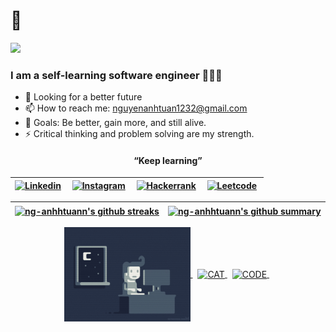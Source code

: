 # 👋 

![](https://komarev.com/ghpvc/?username=ng-anhhtuann&color=424242&label=Profile+Views)

 ### I am a self-learning software engineer 🧑🏼‍💻 &nbsp;
- 🔭 Looking for a better future
- 📫 How to reach me: nguyenanhtuan1232@gmail.com <br>
- 🥅 Goals: Be better, gain more, and still alive.
- ⚡ Critical thinking and problem solving are my strength.

<div align='center'>
  <h4 align="center">“Keep learning”</h4>
</div>

<div align="center">
 
| <a href="https://www.linkedin.com/in/ng-anhtuan/"><img  alt="Linkedin"  src="https://img.shields.io/badge/linkedin-424242.svg?&style=for-the-badge&logo=linkedin&logoColor=white" /></a>&nbsp; | <a href="https://www.instagram.com/ng.anhhtuann/"><img  alt="Instagram"  src="https://img.shields.io/badge/instagram-424242.svg?&style=for-the-badge&logo=instagram&logoColor=white" /></a>&nbsp; | <a href="https://www.hackerrank.com/ng_anhhtuann"><img  alt="Hackerrank"  src="https://img.shields.io/badge/-Hackerrank-424242?style=for-the-badge&logo=HackerRank&logoColor=white" /></a>&nbsp; | <a href="https://leetcode.com/ng-anhhtuann/"><img  alt="Leetcode"  src="https://img.shields.io/badge/-Leetcode-424242?style=for-the-badge&logo=LeetCode&logoColor=white" /></a>&nbsp; |
| ------------- | ------------- | ------------- | ------------- |

</div>

<div align='center'> 
 
| <a href="https://github.com/ng-anhhtuann"><img align="center" src="https://github-readme-streak-stats.herokuapp.com/?user=ng-anhhtuann&theme=slateorange&background=424242" alt="ng-anhhtuann's github streaks" /></a> | <a href="https://github.com/ng-anhhtuann"><img align="center" src="http://github-profile-summary-cards.vercel.app/api/cards/profile-details?username=ng-anhhtuann&theme=zenburn" alt="ng-anhhtuann's github summary" /></a>
| ------------- | ------------- |
 
</div>

<p align="center">
 <a href="https://github.com/ng-anhhtuann">
  <img align="center" width="40%" alt="GIF" src="https://raw.githubusercontent.com/ohidurbappy/uploads/main/coding-animation.gif" />
 </a>&nbsp;
 <a href="https://github.com/ng-anhhtuann">
  <img href="https://github.com/ng-anhhtuann" align="center" width="16.8%" alt="CAT" src="https://media.giphy.com/media/TdNBNvKYuOGxWuUeDm/giphy.gif" />
 </a>&nbsp;
 <a href="https://github.com/ng-anhhtuann">
  <img href="https://github.com/ng-anhhtuann" align="center" width="40%" alt="CODE" src="https://media.giphy.com/media/qgQUggAC3Pfv687qPC/giphy.gif" />
 </a>&nbsp;
 </p>

<!--

<div align='center'>

| <a href="https://github.com/ng-anhhtuann"><img align="center" src="https://github-readme-stats.vercel.app/api?username=ng-anhhtuann&title_color=ffffff&icon_color=2488f2&text_color=ffffff&bg_color=424242" alt="ng-anhhtuann's github stats" /></a> | <a href="https://github.com/ng-anhhtuann"><img align="center" src="https://github-readme-stats.vercel.app/api/top-langs/?username=ng-anhhtuann&langs_count=6&layout=compact&text_color=ffffff&title_color=ffffff&bg_color=424242" /></a> |
| ------------- | ------------- |

</div>

<div align='center'>
    <img src="https://img.shields.io/badge/react-%2320232a.svg?style=for-the-badge&logo=react&logoColor=%2361DAFB"/>
    <img src="https://img.shields.io/badge/react_native-%2320232a.svg?style=for-the-badge&logo=react&logoColor=%2361DAFB"/>
    <img src="https://img.shields.io/badge/tailwindcss-%2338B2AC.svg?style=for-the-badge&logo=tailwind-css&logoColor=white"/>
    <img src="https://img.shields.io/badge/spring-%236DB33F.svg?style=for-the-badge&logo=spring&logoColor=white"/>
    <img src="https://img.shields.io/badge/Next-black?style=for-the-badge&logo=next.js&logoColor=white"/>
    <img src="https://img.shields.io/badge/express.js-%23404d59.svg?style=for-the-badge&logo=express&logoColor=%2361DAFB"/>
    <img src="https://img.shields.io/badge/node.js-6DA55F?style=for-the-badge&logo=node.js&logoColor=white"/>
    <img src="https://img.shields.io/badge/NPM-%23000000.svg?style=for-the-badge&logo=npm&logoColor=white"/>
    <img src ="https://img.shields.io/badge/yarn-%232C8EBB.svg?style=for-the-badge&logo=yarn&logoColor=white"/>
 <div>
 <div align='center'>
    <img src="https://img.shields.io/badge/java-%23ED8B00.svg?style=for-the-badge&logo=java&logoColor=white"/>
    <img src="https://img.shields.io/badge/javascript-%23323330.svg?style=for-the-badge&logo=javascript&logoColor=%23F7DF1E"/>
    <img src="https://img.shields.io/badge/typescript-%23007ACC.svg?style=for-the-badge&logo=typescript&logoColor=white"/>
    <img src="https://img.shields.io/badge/c-%2300599C.svg?style=for-the-badge&logo=c&logoColor=white"/>
    <img src="https://img.shields.io/badge/css3-%231572B6.svg?style=for-the-badge&logo=css3&logoColor=white"/>
    <img src="https://img.shields.io/badge/html5-%23E34F26.svg?style=for-the-badge&logo=html5&logoColor=white"/>
    <img src="https://img.shields.io/badge/Windows%20Terminal-%234D4D4D.svg?style=for-the-badge&logo=windows-terminal&logoColor=white"/>
  <div align='center'>
    <img src="https://img.shields.io/badge/Android%20Studio-3DDC84.svg?style=for-the-badge&logo=android-studio&logoColor=white"/>
    <img src="https://img.shields.io/badge/IntelliJIDEA-000000.svg?style=for-the-badge&logo=intellij-idea&logoColor=white"/>
    <img src="https://img.shields.io/badge/Xcode-007ACC?style=for-the-badge&logo=Xcode&logoColor=white"/>
    <img src="https://img.shields.io/badge/Visual%20Studio%20Code-0078d7.svg?style=for-the-badge&logo=visual-studio-code&logoColor=white"/>
 <div>
  <div>
   <div align='center'>
    <img src="https://img.shields.io/badge/Firebase-039BE5?style=for-the-badge&logo=Firebase&logoColor=white"/>
    <img src="https://img.shields.io/badge/MongoDB-%234ea94b.svg?style=for-the-badge&logo=mongodb&logoColor=white"/>
    <img src="https://img.shields.io/badge/mysql-%2300f.svg?style=for-the-badge&logo=mysql&logoColor=white"/>
    <img src="https://img.shields.io/badge/heroku-%23430098.svg?style=for-the-badge&logo=heroku&logoColor=white"/>
 <div>
   <div align='center'>
    <img src="https://img.shields.io/badge/mac%20os-000000?style=for-the-badge&logo=macos&logoColor=F0F0F0"/>
    <img src="https://img.shields.io/badge/Windows-0078D6?style=for-the-badge&logo=windows&logoColor=white"/>
 <div> -->
